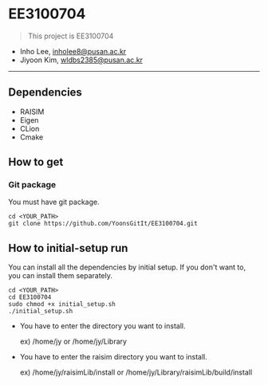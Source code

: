 # EE3100704

>This project is EE3100704
- Inho Lee, [inholee8@pusan.ac.kr](inholee8@pusan.ac.kr)
- Jiyoon Kim, [wldbs2385@pusan.ac.kr](wldbs2385@pusan.ac.kr)
---
## Dependencies
- RAISIM
- Eigen
- CLion
- Cmake



## How to get
### Git package
You must have git package.
```text
cd <YOUR_PATH>
git clone https://github.com/YoonsGitIt/EE3100704.git
```


## How to initial-setup run
You can install all the dependencies by initial setup.
If you don't want to, you can install them separately.

```text
cd <YOUR_PATH>
cd EE3100704
sudo chmod +x initial_setup.sh
./initial_setup.sh
```
- You have to enter the directory you want to install.
  
  ex) /home/jy or /home/jy/Library

- You have to enter the raisim directory you want to install.
  
  ex) /home/jy/raisimLib/install or /home/jy/Library/raisimLib/build/install
